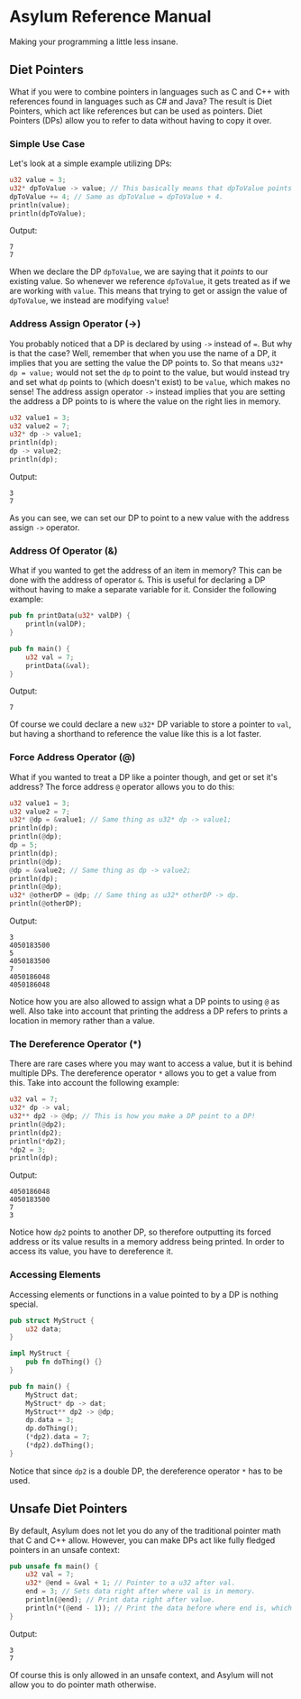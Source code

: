 # Asylum Reference Manual
Making your programming a little less insane.

## Diet Pointers
What if you were to combine pointers in languages such as C and C++ with references found in languages such as C# and Java? The result is Diet Pointers, which act like references but can be used as pointers. Diet Pointers (DPs) allow you to refer to data without having to copy it over.

### Simple Use Case
Let's look at a simple example utilizing DPs:
```rust
u32 value = 3;
u32* dpToValue -> value; // This basically means that dpToValue points to value.
dpToValue += 4; // Same as dpToValue = dpToValue + 4.
println(value);
println(dpToValue);
```
Output:
```
7
7
```
When we declare the DP `dpToValue`, we are saying that it *points* to our existing value. So whenever we reference `dpToValue`, it gets treated as if we are working with `value`. This means that trying to get or assign the value of `dpToValue`, we instead are modifying `value`!

### Address Assign Operator (->)
You probably noticed that a DP is declared by using `->` instead of `=`. But why is that the case? Well, remember that when you use the name of a DP, it implies that you are setting the value the DP points to. So that means `u32* dp = value;` would not set the `dp` to point to the value, but would instead try and set what `dp` points to (which doesn't exist) to be `value`, which makes no sense! The address assign operator `->` instead implies that you are setting the address a DP points to is where the value on the right lies in memory.
```rust
u32 value1 = 3;
u32 value2 = 7;
u32* dp -> value1;
println(dp);
dp -> value2;
println(dp);
```
Output:
```
3
7
```
As you can see, we can set our DP to point to a new value with the address assign `->` operator.

### Address Of Operator (&)
What if you wanted to get the address of an item in memory? This can be done with the address of operator `&`. This is useful for declaring a DP without having to make a separate variable for it. Consider the following example:
```rust
pub fn printData(u32* valDP) {
    println(valDP);
}

pub fn main() {
    u32 val = 7;
    printData(&val);
}
```
Output:
```
7
```
Of course we could declare a new `u32*` DP variable to store a pointer to `val`, but having a shorthand to reference the value like this is a lot faster.

### Force Address Operator (@)
What if you wanted to treat a DP like a pointer though, and get or set it's address? The force address `@` operator allows you to do this:
```rust
u32 value1 = 3;
u32 value2 = 7;
u32* @dp = &value1; // Same thing as u32* dp -> value1;
println(dp);
println(@dp);
dp = 5;
println(dp);
println(@dp);
@dp = &value2; // Same thing as dp -> value2;
println(dp);
println(@dp);
u32* @otherDP = @dp; // Same thing as u32* otherDP -> dp.
println(@otherDP);
```
Output:
```
3
4050183500
5
4050183500
7
4050186048
4050186048
```
Notice how you are also allowed to assign what a DP points to using `@` as well. Also take into account that printing the address a DP refers to prints a location in memory rather than a value.

### The Dereference Operator (*)
There are rare cases where you may want to access a value, but it is behind multiple DPs. The dereference operator `*` allows you to get a value from this. Take into account the following example:
```rust
u32 val = 7;
u32* dp -> val;
u32** dp2 -> @dp; // This is how you make a DP point to a DP!
println(@dp2);
println(dp2);
println(*dp2);
*dp2 = 3;
println(dp);
```
Output:
```
4050186048
4050183500
7
3
```
Notice how `dp2` points to another DP, so therefore outputting its forced address or its value results in a memory address being printed. In order to access its value, you have to dereference it.

### Accessing Elements
Accessing elements or functions in a value pointed to by a DP is nothing special.
```rust
pub struct MyStruct {
    u32 data;
}

impl MyStruct {
    pub fn doThing() {}
}

pub fn main() {
    MyStruct dat;
    MyStruct* dp -> dat;
    MyStruct** dp2 -> @dp;
    dp.data = 3;
    dp.doThing();
    (*dp2).data = 7;
    (*dp2).doThing();
}
```
Notice that since `dp2` is a double DP, the dereference operator `*` has to be used.

## Unsafe Diet Pointers
By default, Asylum does not let you do any of the traditional pointer math that C and C++ allow. However, you can make DPs act like fully fledged pointers in an unsafe context:
```rust
pub unsafe fn main() {
    u32 val = 7;
    u32* @end = &val + 1; // Pointer to a u32 after val.
    end = 3; // Sets data right after where val is in memory.
    println(@end); // Print data right after value.
    println(*(@end - 1)); // Print the data before where end is, which is val.
}
```
Output:
```
3
7
```
Of course this is only allowed in an unsafe context, and Asylum will not allow you to do pointer math otherwise.